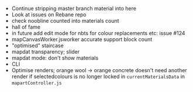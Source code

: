 - Continue stripping master branch material into here
- Look at issues on Rebane repo
- check noobline counted into materials count
- hall of fame
- in future add edit mode for nbts for colour replacements etc: issue #124
- mapCanvasWorker.jsworker accurate support block count
- "optimised" staircase
- mapdat transparency; slider
- mapdat mode: don't show materials
- CLI
- Optimise renders; orange wool -> orange concrete doesn't need another render if selectedcolours is no longer locked in `currentMaterialsData` in `mapartController.js`
